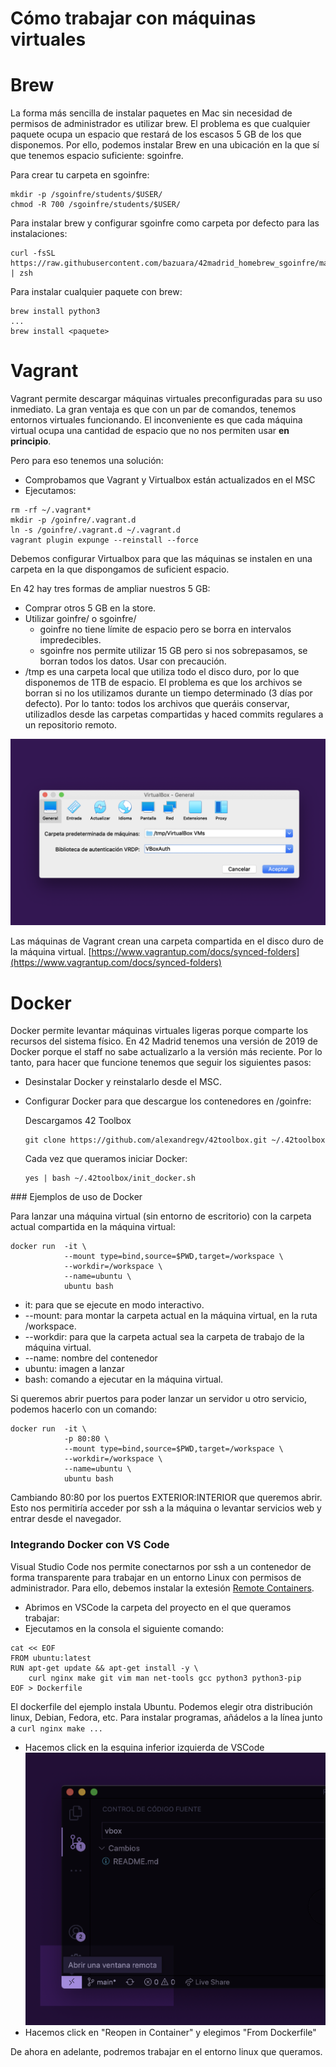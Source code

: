 # Cómo trabajar con máquinas virtuales

# Brew

La forma más sencilla de instalar paquetes en Mac sin necesidad de permisos de administrador es utilizar brew.
El problema es que cualquier paquete ocupa un espacio que restará de los escasos 5 GB de los que disponemos. Por ello, podemos instalar Brew en una ubicación en la que sí que tenemos espacio suficiente: sgoinfre.

Para crear tu carpeta en sgoinfre:
````
mkdir -p /sgoinfre/students/$USER/
chmod -R 700 /sgoinfre/students/$USER/
````
Para instalar brew y configurar sgoinfre como carpeta por defecto para las instalaciones:
````
curl -fsSL https://raw.githubusercontent.com/bazuara/42madrid_homebrew_sgoinfre/master/install.sh | zsh
````
Para instalar cualquier paquete con brew:
````
brew install python3
...
brew install <paquete>
````

# Vagrant

Vagrant permite descargar máquinas virtuales preconfiguradas para su uso inmediato.
La gran ventaja es que con un par de comandos, tenemos entornos virtuales funcionando.
El inconveniente es que cada máquina virtual ocupa una cantidad de espacio que no nos permiten usar __en principio__.

Pero para eso tenemos una solución:

 - Comprobamos que Vagrant y Virtualbox están actualizados en el MSC
 - Ejecutamos:
````
rm -rf ~/.vagrant* 
mkdir -p /goinfre/.vagrant.d
ln -s /goinfre/.vagrant.d ~/.vagrant.d
vagrant plugin expunge --reinstall --force
````

Debemos configurar Virtualbox para que las máquinas se instalen en una carpeta en la que dispongamos de suficient espacio.

En 42 hay tres formas de ampliar nuestros 5 GB:
- Comprar otros 5 GB en la store.
- Utilizar goinfre/ o sgoinfre/
    - goinfre no tiene límite de espacio pero se borra en intervalos impredecibles.
    - sgoinfre nos permite utilizar 15 GB pero si nos sobrepasamos, se borran todos los datos. Usar con precaución.
- /tmp es una carpeta local que utiliza todo el disco duro, por lo que disponemos de 1TB de espacio.
    El problema es que los archivos se borran si no los utilizamos durante un tiempo determinado (3 días por defecto). Por lo tanto: todos los archivos que queráis conservar, utilizadlos desde las carpetas compartidas y haced commits regulares a un repositorio remoto.

![](imgs/vbox.png)

Las máquinas de Vagrant crean una carpeta compartida en el disco duro de la máquina virtual.
[https://www.vagrantup.com/docs/synced-folders](https://www.vagrantup.com/docs/synced-folders)


# Docker

Docker permite levantar máquinas virtuales ligeras porque comparte los recursos del sistema físico. En 42 Madrid tenemos una versión de 2019 de Docker porque el staff no sabe actualizarlo a la versión más reciente.
Por lo tanto, para hacer que funcione tenemos que seguir los siguientes pasos:

- Desinstalar Docker y reinstalarlo desde el MSC.
- Configurar Docker para que descargue los contenedores en /goinfre:

    Descargamos 42 Toolbox
    ````
    git clone https://github.com/alexandregv/42toolbox.git ~/.42toolbox
    ````
    Cada vez que queramos iniciar Docker:
    ````
    yes | bash ~/.42toolbox/init_docker.sh
    ````

### Ejemplos de uso de Docker

Para lanzar una máquina virtual (sin entorno de escritorio) con la carpeta actual compartida en la máquina virtual:
```
docker run  -it \
            --mount type=bind,source=$PWD,target=/workspace \
            --workdir=/workspace \
            --name=ubuntu \
            ubuntu bash
```

- it: para que se ejecute en modo interactivo.
- --mount: para montar la carpeta actual en la máquina virtual, en la ruta /workspace.
- --workdir: para que la carpeta actual sea la carpeta de trabajo de la máquina virtual.
- --name: nombre del contenedor
- ubuntu: imagen a lanzar
- bash: comando a ejecutar en la máquina virtual.

Si queremos abrir puertos para poder lanzar un servidor u otro servicio, podemos hacerlo con un comando:
```
docker run  -it \
            -p 80:80 \
            --mount type=bind,source=$PWD,target=/workspace \
            --workdir=/workspace \
            --name=ubuntu \
            ubuntu bash
```

Cambiando 80:80 por los puertos EXTERIOR:INTERIOR que queremos abrir. Esto nos permitiría acceder por ssh a la máquina o levantar servicios web y entrar desde el navegador.

### Integrando Docker con VS Code

Visual Studio Code nos permite conectarnos por ssh a un contenedor de forma transparente para trabajar en un entorno Linux con permisos de administrador. Para ello, debemos instalar la extesión [Remote Containers](https://marketplace.visualstudio.com/items?itemName=ms-vscode-remote.remote-containers).

- Abrimos en VSCode la carpeta del proyecto en el que queramos trabajar:
- Ejecutamos en la consola el siguiente comando:
```
cat << EOF
FROM ubuntu:latest
RUN apt-get update && apt-get install -y \
    curl nginx make git vim man net-tools gcc python3 python3-pip
EOF > Dockerfile
```
El dockerfile del ejemplo instala Ubuntu. Podemos elegir otra distribución linux, Debian, Fedora, etc. Para instalar programas, añádelos a la línea junto a ``curl nginx make ...``

- Hacemos click en la esquina inferior izquierda de VSCode
![](imgs/remote.png)
- Hacemos click en "Reopen in Container" y elegimos "From Dockerfile"

De ahora en adelante, podremos trabajar en el entorno linux que queramos.
